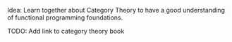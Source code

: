 Idea: Learn together about Category Theory to have a good understanding of functional programming foundations.

TODO: Add link to category theory book
